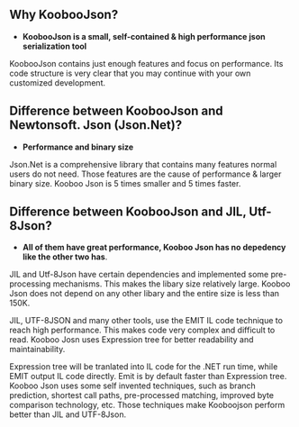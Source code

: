 ## Why KoobooJson?

- **KoobooJson is a small, self-contained & high performance json serialization tool**

KoobooJson contains just enough features and focus on performance. Its code structure is very clear that you may continue with your own customized development.

## Difference between KoobooJson and Newtonsoft. Json (Json.Net)?

- **Performance and binary size**

Json.Net is a comprehensive library that contains many features normal users do not need. Those features are the cause of performance & larger binary size. Kooboo Json is 5 times smaller and 5 times faster.

## Difference between KoobooJson and JIL, Utf-8Json?

- **All of them have great performance, Kooboo Json has no depedency like the other two has**.

JIL and Utf-8Json have certain dependencies and implemented some pre-processing mechanisms. This makes the libary size relatively large. Kooboo Json does not depend on any other libary and the entire size is less than 150K.

JIL, UTF-8JSON and many other tools, use the EMIT IL code technique to reach high performance. This makes code very complex and difficult to read. Kooboo Josn uses Expression tree for better readability and maintainability.

Expression tree will be tranlated into IL code for the .NET run time, while EMIT output IL code directly. Emit is by default faster than Expression tree. Kooboo Json uses some self invented techniques, such as branch prediction, shortest call paths, pre-processed matching, improved byte comparison technology, etc. Those techniques make Kooboojson perform better than JIL and UTF-8Json.


